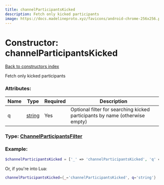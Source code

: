 ```yaml
---
title: channelParticipantsKicked
description: Fetch only kicked participants
image: https://docs.madelineproto.xyz/favicons/android-chrome-256x256.png
---
```

# Constructor: channelParticipantsKicked  
[Back to constructors index](index.md)



Fetch only kicked participants

### Attributes:

| Name     |    Type       | Required | Description |
|----------|---------------|----------|-------------|
|q|[string](../types/string.md) | Yes|Optional filter for searching kicked participants by name (otherwise empty)|



### Type: [ChannelParticipantsFilter](../types/ChannelParticipantsFilter.md)


### Example:

```php
$channelParticipantsKicked = ['_' => 'channelParticipantsKicked', 'q' => 'string'];
```  


Or, if you're into Lua:

```lua
channelParticipantsKicked={_='channelParticipantsKicked', q='string'}

```


